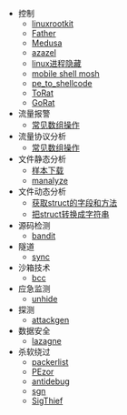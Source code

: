 - 控制
  - [linuxrootkit](zh-cn/linuxrootkit)
  - [Father](zh-cn/father)
  - [Medusa](zh-cn/medusa)
  - [azazel](zh-cn/azazel)
  - [linux进程隐藏](zh-cn/linuxprocesshide)
  - [mobile shell mosh](zh-cn/mosh)
  - [pe_to_shellcode](zh-cn/pe_to_shellcode)
  - [ToRat](zh-cn/torat)
  - [GoRat](zh-cn/gorat)
- 流量报警
  - [常见数组操作](zh-cn/array)
- 流量协议分析
  - [常见数组操作](zh-cn/array)
- 文件静态分析
  - [样本下载](zh-cn/samples)
  - [manalyze](zh-cn/manalyze)
- 文件动态分析
  - [获取struct的字段和方法](zh-cn/refect_fileds)
  - [把struct转换成字符串](zh-cn/struct_string)
- 源码检测
  - [bandit](zh-cn/bandit)
- 隧道
  - [sync](zh-cn/sync)
- 沙箱技术
  - [bcc](zh-cn/bcc)
- 应急监测
  - [unhide](zh-cn/unhide)
- 探测
  - [attackgen](zh-cn/attackgen)
- 数据安全
  - [lazagne](zh-cn/lazagne )
- 杀软绕过
  - [packerlist](zh-cn/packerlist)
  - [PEzor](zh-cn/pezor)
  - [antidebug](zh-cn/antidebug)
  - [sgn](zh-cn/sgn)
  - [SigThief](zh-cn/sigthief)
 